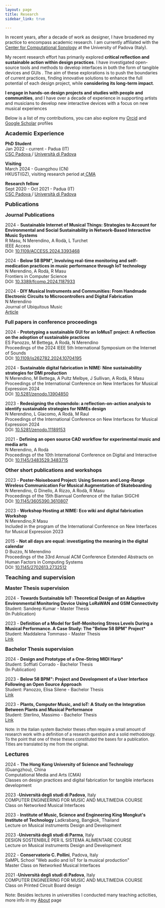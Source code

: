 ```yaml
---
layout: page
title: Research
sidebar_link: true

---
```






<p>

In recent years, after a decade of work as designer, I have broadened my practice to encompass academic research. I am currently affiliated with the <a href="https://csc.dei.unipd.it/" target="_blank">Center for Computational Sonology</a>  at the University of Padova (Italy).
</p>
<p>
My recent research effort has primarily explored <b>critical reflection and sustainable action within design practices</b>. I have investigated open-source tools and methods to develop interfaces in both the form of tangible devices and GUIs . The aim of these explorations is to push the boundaries of current practices, finding innovative solutions to enhance the full potential of each design project, while <b>considering its long-term impact</b>.
</p>
<p>
<b> I engage in hands-on design projects and studies with people and communities</b>, and I have over a decade of experience in supporting artists and musicians to develop new interactive devices with a focus on new musical experiences
</p>
<p>
Below is a list of my contributions, you can also explore my <a href="https://orcid.org/0000-0003-1970-2769" target="_blank">Orcid</a> and <a href="https://scholar.google.com/citations?user=Bl2vmM8AAAAJ&hl=en" target="_blank">Google Scholar</a> profiles
</p> 


<p><font size="4"> <b> Academic Experience</b> </font> </p>

<p>
<b> PhD Student </b> <br>
Jan 2022 - current - Padua (IT)
<br><a href="http://csc.dei.unipd.it/" target="_blank" > CSC Padova </a>/ <a href="https://www.unipd.it/" target="_blank" > Università di Padova </a>

</p>

<p>
<b> Visiting </b> <br>
March 2024 - Guangzhou (CN)
<br> HKUST(GZ), visiting research period at<a href="https://cma.hkust-gz.edu.cn/" target="_blank" > CMA </a> <a href="https://www.unipd.it/" target="_blank" >  </a>

</p>

<p>
<b> Research fellow </b> <br>
Sept 2020 - Oct 2021 - Padua (IT)
<br><a href="http://csc.dei.unipd.it/" target="_blank" > CSC Padova </a>/ <a href="https://www.unipd.it/" target="_blank" > Università di Padova </a>

</p>


<p><font size="4"> <b> Publications</b> </font> </p>

<p><font size="3.5"> <b>Journal Publications</b> </font> </p>





<p>
2024 - <b>Sustainable Internet of Musical Things: Strategies to Account for Environmental and Social Sustainability in Network-Based Interactive Music Systems</b><br>
R Masu, N Merendino, A Rodà, L Turchet <br>
IEEE Access <br> DOI: <a href="https://doi.org/10.1109/ACCESS.2024.3393468" target="_blank">10.1109/ACCESS.2024.3393468</a> 
</p>

<p>
2024 -<b> Below 58 BPM", Involving real-time monitoring and self-medication practices in music performance through IoT technology</b><br>
N Merendino, A Rodà, R Masu <br>
Frontiers in Computer Science <br> DOI: <a href="https://doi.org/10.3389/fcomp.2024.1187933" target="_blank">10.3389/fcomp.2024.1187933</a> 
</p>

<p>
2024 -<b> DIY Musical Instruments and Communities: From Handmade Electronic Circuits to Microcontrollers and Digital Fabrication</b><br>
N Merendino <br>
Journal of Ubiquitous Music <br> <a href="https://periodicos.ufes.br/j-ubimus" target="_blank">Article</a> 
</p>



<p><font size="3.5"> <b>Full papers in conference proceedings</b> </font> </p>

<p>
2024 - <b>Prototyping a sustainable GUI for an IoMusT project: A reflection on the adoption of sustainable practices</b><br>
ES Panozzo, M Bettega, A Rodà, N Merendino <br>
Proceedings of the 2024 IEEE 5th International Symposium on the Internet of Sounds
 <br> 
DOI: <a href="https://doi.org/10.1109/is262782.2024.10704195" target="_blank">10.1109/is262782.2024.10704195</a> 
</p>



<p>
2024 -<b> Sustainable digital fabrication in NIME: Nine sustainability strategies for DMI production</b><br>
N Merendino, M Bettega, A Pultz Melbye, J Sullivan, A Rodà, R Masu <br>
Proceedings of the International Conference on New Interfaces for Musical Expression 2024 <br> 
DOI: <a href="https://doi.org/10.5281/zenodo.13904850" target="_blank">10.5281/zenodo.13904850</a> 
</p>



<p>
2023 -<b> Redesigning the chowndolo: a reflection-on-action analysis to identify sustainable strategies for NIMEs design</b><br>
N Merendino, L Giacomo, A Rodà, M Raul <br>
Proceedings of the International Conference on New Interfaces for Musical Expression 2024 <br> DOI: <a href="https://doi.org/10.5281/zenodo.11189153 " target="_blank">10.5281/zenodo.11189153</a>   
</p>

<p>
2021 - <b>Defining an open source CAD workflow for experimental music and media arts</b><br>
N Merendino, A Rodà<br>
Proceedings of the 10th International Conference on Digital and Interactive <br> DOI: <a href=" https://doi.org/10.1145/3483529.3483715" target="_blank">10.1145/3483529.3483715</a>   
</p>

<p><font size="3.5"> <b>Other short publications and workshops </b> </font> </p>

<p>
2023 -<b> Poster-Noiseboard Project: Using Sensors and Long-Range Wireless Communication For Musical Augmentation of Skateboarding</b><br>
N Merendino, G Dinello, A Rizzo, A Rodà, R Masu <br>
Proceedings of the 15th Biannual Conference of the Italian SIGCHI <br> DOI:  <a href="https://doi.org/10.1145/3605390.3610807" target="_blank">10.1145/3605390.3610807</a>  
</p>

<p>
2023 -<b> Workshop Hosting at NIME: Eco wiki and digital fabrication Workshop</b><br>
N Merendino,R Masu <br>
Included in the program of the International Conference on New Interfaces for Musical Expression 2023
 
</p>

<p>
2015 - <b>Not all days are equal: investigating the meaning in the digital calendar </b><br>
D Buzzo, N Merendino <br>
Proceedings of the 33rd Annual ACM Conference Extended Abstracts on Human Factors in Computing Systems <br> DOI: <a href=" https://doi.org/10.1145/2702613.2732512" target="_blank">10.1145/2702613.2732512</a>   
</p>



<p><font size="4"> <b>Teaching and supervision </b> </font> </p>

<p><font size="3.5"> <b>Master Thesis supervision</b> </font> </p>

<p>
2024 - <b>Towards Sustainable IoT: Theoretical Design of an Adaptive Environmental Monitoring Device Using LoRaWAN and GSM Connectivity</b> <br>
Student: Sandeep Kumar - Master Thesis <br>
(In Publication)
</p>

<p>
2023 - <b>Definition of a Model for Self-Monitoring Stress Levels During a Musical Performance. A Case Study: The "Below 58 BPM" Project*</b> <br>
Student: Maddalena Tommaso - Master Thesis <br>
<a href=" https://thesis.unipd.it/handle/20.500.12608/60405" target="_blank">Link</a>   
</p>

<p><font size="3.5"> <b>Bachelor Thesis supervision</b> </font> </p>

<p>
2024 - <b>Design and Prototype of a One-String MIDI Harp*</b> <br>
Student: Soffiati Corrado - Bachelor Thesis <br>
(In Publication)
</p>

<p>
2023 - <b>Below 58 BPM": Project and Development of a User Interface Following an Open Source Approach</b> <br>
Student: Panozzo, Elisa Silene - Bachelor Thesis <br>
<a href=" https://thesis.unipd.it/handle/20.500.12608/52974" target="_blank">Link</a>   
</p>


<p>
2023 - <b>Plants, Computer Music, and IoT: A Study on the Integration Between Plants and Musical Performance </b><br>
Student: Sterlino, Massimo - Bachelor Thesis <br>
<a href=" https://thesis.unipd.it/handle/20.500.12608/57110" target="_blank">Link</a>   
</p>

<p> <font size="2">
Note: In the Italian system Bachelor theses often require a small amount of research work with a definition of a research question and a solid methodology. To the point that one of these theses constituted the bases for a publication. Titles are translated by me from the original.</font>
</p>




<p><font size="4"> <b>Lectures</b> </font> </p>

<p>
2024 - <b>The Hong Kong University of Science and Technology</b> (Guangzhou), China<br>
Computational Media and Arts (CMA) <br>
Classes on design practices and digital fabrication for tangible interfaces development 
</p>

<p>
2023 -<b>Università degli studi di Padova</b>, Italy <br>
COMPUTER ENGINEERING FOR MUSIC AND MULTIMEDIA COURSE<br>
Class on Networked Musical Interfaces
</p>

<p>
2023 -<b> Institute of Music, Science and Engineering King Mongkut's Institute of Technology</b> Ladkrabang, Bangkok, Thailand<br>
Lecture on Musical instruments Design and Development<br>
</p>

<p>
2023 -<b>Università degli studi di Parma</b>, Italy <br>
DESIGN SOSTENIBILE PER IL SISTEMA ALIMENTARE COURSE<br>
Lecture on Musical instruments Design and Development
</p>

<p>
2022 - <b>Conservatorio C. Pollini</b>, Padova, Italy<br>
SaMPL School "Web audio and IoT for la musical production" <br>
Master Class on Networked Musical Interfaces
</p>

<p>
2021 -<b>Università degli studi di Padova</b>, Italy <br>
COMPUTER ENGINEERING FOR MUSIC AND MULTIMEDIA COURSE<br>
Class on Printed Circuit Board design 
</p>

Note: Besides lectures in universities I conducted many teaching acticities, more info in my <a href=" https://chihauccisoilconte.eu/3about.html" target="_blank">About</a> page 



















<p> <br> <p>

